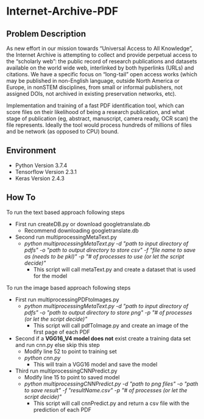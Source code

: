 # Internet-Archive-PDF

## Problem Description
As new effort in our mission towards “Universal Access to All Knowledge”, the Internet Archive
is attempting to collect and provide perpetual access to the “scholarly web”: the public record of
research publications and datasets available on the world wide web, interlinked by both
hyperlinks (URLs) and citations. We have a specific focus on “long-tail” open access works
(which may be published in non-English language, outside North America or Europe, in nonSTEM disciplines, from small or informal publishers, not assigned DOIs, not archived in existing
preservation networks, etc).

Implementation and training of a fast PDF identification tool, which can score files on
their likelihood of being a research publication, and what stage of publication (eg,
abstract, manuscript, camera ready, OCR scan) the file represents. Ideally the tool would
process hundreds of millions of files and be network (as opposed to CPU) bound.

## Environment 
- Python Version 3.7.4
- Tensorflow Version 2.3.1
- Keras Version 2.4.3


## How To
To run the text based approach following steps
- First run createDB.py or download googletranslate.db
  - Recommend downloading googletranslate.db
- Second run multiprocessingMetaText.py 
  - *python multiprocessingMetaText.py -d "path to input directory of pdfs" -o "path to output directory to store csv" -f "file name to save as (needs to be pkl)" -p "# of processes to use (or let the script decide)"*
    - This script will call metaText.py and create a dataset that is used for the model

To run the image based approach following steps
- First run multiprocessingPDFtoImages.py
  - *python multiprocessingMetaText.py -d "path to input directory of pdfs" -o "path to output directory to store png" -p "# of processes (or let the script decide)"*
    - This script will call pdfToImage.py and create an image of the first page of each PDF
- Second if a **VGG16_V4 model does not** exist create a training data set and run cnn.py else skip this step
  - Modify line 52 to point to training set
  - *python cnn.py*
    - This will train a VGG16 model and save the model
- Third run multiprocessingCNNPredict.py
  - Modify line 15 to point to saved model
  - *python multiprocessingCNNPredict.py -d "path to png files" -o "path to save result" -f "resultName.csv" -p "# of processes (or let the script decide)"* 
    - This script will call cnnPredict.py and return a csv file with the prediction of each PDF 
